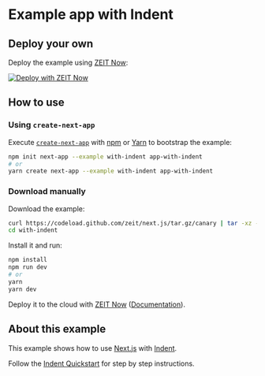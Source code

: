 # Example app with Indent

## Deploy your own

Deploy the example using [ZEIT Now](https://zeit.co/now):

[![Deploy with ZEIT Now](https://zeit.co/button)](https://zeit.co/import/project?template=https://github.com/zeit/next.js/tree/canary/examples/with-indent)

## How to use

### Using `create-next-app`

Execute [`create-next-app`](https://github.com/zeit/next.js/tree/canary/packages/create-next-app) with [npm](https://docs.npmjs.com/cli/init) or [Yarn](https://yarnpkg.com/lang/en/docs/cli/create/) to bootstrap the example:

```bash
npm init next-app --example with-indent app-with-indent
# or
yarn create next-app --example with-indent app-with-indent
```

### Download manually

Download the example:

```bash
curl https://codeload.github.com/zeit/next.js/tar.gz/canary | tar -xz --strip=2 next.js-canary/examples/with-indent
cd with-indent
```

Install it and run:

```bash
npm install
npm run dev
# or
yarn
yarn dev
```


Deploy it to the cloud with [ZEIT Now](https://zeit.co/import?filter=next.js&utm_source=github&utm_medium=readme&utm_campaign=next-example) ([Documentation](https://nextjs.org/docs/deployment)).


## About this example

This example shows how to use [Next.js](https://github.com/zeit/next.js) with [Indent](https://indent.com/?ref=nextjs).

Follow the [Indent Quickstart](https://indent.com/docs/quickstart) for step by step instructions.
